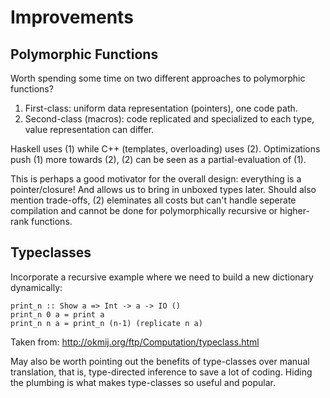 # Improvements

## Polymorphic Functions

Worth spending some time on two different approaches to polymorphic functions?

1. First-class: uniform data representation (pointers), one code path.
2. Second-class (macros): code replicated and specialized to each type, value
   representation can differ.

Haskell uses (1) while C++ (templates, overloading) uses (2). Optimizations
push (1) more towards (2), (2) can be seen as a partial-evaluation of (1).

This is perhaps a good motivator for the overall design: everything is a
pointer/closure! And allows us to bring in unboxed types later. Should also
mention trade-offs, (2) eleminates all costs but can't handle seperate
compilation and cannot be done for polymorphically recursive or higher-rank
functions.

## Typeclasses

Incorporate a recursive example where we need to build a new dictionary
dynamically:

    print_n :: Show a => Int -> a -> IO ()
    print_n 0 a = print a
    print_n n a = print_n (n-1) (replicate n a)

Taken from: http://okmij.org/ftp/Computation/typeclass.html

May also be worth pointing out the benefits of type-classes over manual
translation, that is, type-directed inference to save a lot of coding. Hiding
the plumbing is what makes type-classes so useful and popular.

